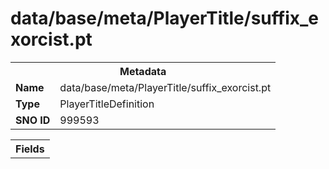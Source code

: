 <h1>data/base/meta/PlayerTitle/suffix_exorcist.pt</h1><table><tr><th colspan="100%">Metadata</th></tr><tr><td><b>Name</b></td><td>data/base/meta/PlayerTitle/suffix_exorcist.pt</td></tr><tr><td><b>Type</b></td><td>PlayerTitleDefinition</td></tr><tr><td><b>SNO ID</b></td><td>999593</td></tr></table>

<table><tr><th colspan="100%">Fields</th></tr></table>

